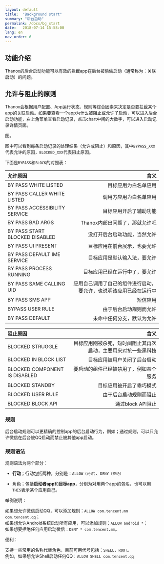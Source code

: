 ```yaml
---
layout: default
title:  "Background start"
summary: "后台启动"
permalink: /docs/bg_start
date:   2018-07-14 15:58:00
lang: en
nav_order: 6
---
```

<!-- more -->

## 功能介绍
Thanox的后台启动功能可以有效的拦截app在后台被偷偷启动（通常称为：关联启动）的问题。


## 允许与阻止的原则
Thanox会根据用户配置、App运行状态、规则等综合因素来决定是否要拦截某个app的关联启动。如果要查看一个app为什么被阻止或允许了启动，可以进入后台启动功能，右上角菜单查看启动记录，点击chart中间的大数字，可以进入启动记录详情页面。

图。


图中可以看到每条启动记录的处理结果（允许或阻止）和原因，其中`BYPASS_XXX`代表允许的原因，`BLOCKED_XXX`代表阻止原因。



下面是`BYPASS`和`BLOCK`的对照表：


| 允许原因 | 含义 | 
| :-----| ----: | 
|  BY PASS WHITE LISTED | 目标应用为白名单应用 | 
|  BY PASS CALLER WHITE LISTED | 调用方应用为白名单应用 | 
|  BY PASS ACCESSIBILITY SERVICE | 目标应用开启了辅助功能 | 
|   BY PASS BAD ARGS | Thanox内部出问题了，那就允许吧 | 
|   BY PASS START BLOCKED DISABLED | 没打开后台启动功能，当然允许 | 
|   BY PASS UI PRESENT | 目标应用在前台展示，也要允许 | 
|  BY PASS DEFAULT IME SERVICE | 目标应用是默认输入法，要允许 | 
|   BY PASS PROCESS RUNNING | 目标应用已经在运行中了，要允许 | 
|  BY PASS SAME CALLING UID | 应用自己调用了自己的组件进行启动，要允许，也说明该应用已经在运行中 | 
|  BY PASS SMS APP | 短信应用 | 
|   BYPASS USER RULE | 由于后台启动规则而允许 | 
|  BY PASS DEFAULT | 未命中任何分支，默认为允许 | 





| 阻止原因 | 含义 | 
| :-----| ----: | 
|  BLOCKED STRUGGLE | 目标应用刚被杀死，短时间阻止其再次启动，主要用来对抗一些黑科技 | 
|   BLOCKED IN BLOCK LIST | 目标应用被用户关闭了后台启动 | 
|   BLOCKED COMPONENT IS DISABLED | 要启动的组件已经被禁用了，例如某个服务 | 
|    BLOCKED STANDBY | 目标应用被开启了乖巧模式 | 
|   BLOCKED USER RULE | 由于后台启动规则而阻止 |
|    BLOCKED BLOCK API | 通过block API阻止 |



### 规则
后台启动规则可以更精确的控制app的后台启动行为，例如；通过规则，可以只允许微信在后台被QQ启动而禁止被其他app启动。

### 规则语法
规则语法为两个部分：

* **行动**；行动包括两种，分别是：```ALLOW（允许）```、```DENY（拒绝）```

* 角色；包括**启动者app**和**目标app**，分别为对用两个app的包名，也可以用`THIS`表示某个应用自己。



举例说明：

如果想允许微信启动QQ，可以添加规则：```ALLOW com.tencent.mm com.tencent.qq```；  
如果想允许Android系统启动所有应用，可以添加规则：```ALLOW android *```；  
如果想要拒绝任何应用启动微信：```DENY * com.tencent.mm```。  



便利：

支持一些常用的名称代替角色，目前可用代号包括：`SHELL`，`ROOT`。    
例如，如果想允许Shell启动任何QQ：```ALLOW SHELL com.tencent.qq```

